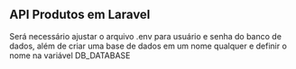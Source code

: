 ## API Produtos em Laravel

Será necessário ajustar o arquivo .env para usuário e senha do banco de dados, além de criar uma base de dados em um nome qualquer e definir o nome na variável DB_DATABASE
